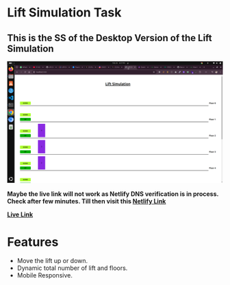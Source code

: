 # Lift Simulation Task

## This is the SS of the Desktop Version of the Lift Simulation
[![Demo Video](./assets/image.png)](./assets/Lift-Problem-Demo.mov)


**Maybe the live link will not work as Netlify DNS verification is in process. Check after few minutes. Till then visit this [Netlify Link](barundev-lift-simulation.netlify.app)**

**[Live Link](https://lift.baruntiwary.dev)**

# Features

- Move the lift up or down.
- Dynamic total number of lift and floors.
- Mobile Responsive.